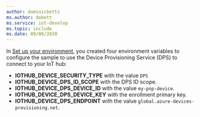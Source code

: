 ```yaml
---
author: dominicbetts
ms.author: dobett
ms.service: iot-develop
ms.topic: include
ms.date: 09/08/2020
---
```


In [Set up your environment](../articles/iot-develop/set-up-environment.md), you created four environment variables to configure the sample to use the Device Provisioning Service (DPS) to connect to your IoT hub:

* **IOTHUB_DEVICE_SECURITY_TYPE** with the value `DPS`
* **IOTHUB_DEVICE_DPS_ID_SCOPE** with the DPS ID scope.
* **IOTHUB_DEVICE_DPS_DEVICE_ID** with the value `my-pnp-device`.
* **IOTHUB_DEVICE_DPS_DEVICE_KEY** with the enrollment primary key.
* **IOTHUB_DEVICE_DPS_ENDPOINT** with the value `global.azure-devices-provisioning.net`.
